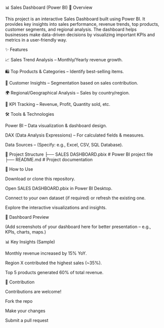 📊 Sales Dashboard (Power BI)
📌 Overview

This project is an interactive Sales Dashboard built using Power BI.
It provides key insights into sales performance, revenue trends, top products, customer segments, and regional analysis.
The dashboard helps businesses make data-driven decisions by visualizing important KPIs and metrics in a user-friendly way.

✨ Features

📈 Sales Trend Analysis – Monthly/Yearly revenue growth.

🛍️ Top Products & Categories – Identify best-selling items.

👥 Customer Insights – Segmentation based on sales contribution.

🌍 Regional/Geographical Analysis – Sales by country/region.

🎯 KPI Tracking – Revenue, Profit, Quantity sold, etc.

🛠️ Tools & Technologies

Power BI – Data visualization & dashboard design.

DAX (Data Analysis Expressions) – For calculated fields & measures.

Data Sources – (Specify: e.g., Excel, CSV, SQL Database).

📂 Project Structure
├── SALES DASHBOARD.pbix   # Power BI project file
├── README.md              # Project documentation

🚀 How to Use

Download or clone this repository.

Open SALES DASHBOARD.pbix in Power BI Desktop.

Connect to your own dataset (if required) or refresh the existing one.

Explore the interactive visualizations and insights.

📸 Dashboard Preview

(Add screenshots of your dashboard here for better presentation – e.g., KPIs, charts, maps.)

📊 Key Insights (Sample)

Monthly revenue increased by 15% YoY.

Region X contributed the highest sales (~35%).

Top 5 products generated 60% of total revenue.

🤝 Contribution

Contributions are welcome!

Fork the repo

Make your changes

Submit a pull request



